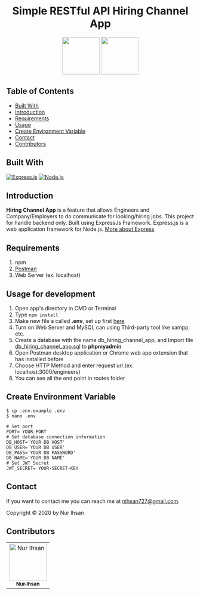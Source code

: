 <h1 align="center">Simple RESTful API Hiring Channel App</h1>
<p align="center">
  <img height="100" src="https://upload.wikimedia.org/wikipedia/commons/thumb/d/d9/Node.js_logo.svg/590px-Node.js_logo.svg.png"/>
  <img height="100" src="https://cdn-images-1.medium.com/fit/t/1600/480/1*Ahl24GrglQHwFcp5-_B36Q.png"/>
</p>

## Table of Contents

- [Built With](#built-with)
- [Introduction](#introduction)
- [Requirements](#requirements)
- [Usage](#usage-for-development)
- [Create Environment Variable](#create-environment-variable)
- [Contact](#contact)
- [Contributors](#contributors)

## Built With

[![Express.js](https://img.shields.io/badge/Express.js-4.x-orange.svg?style=rounded-square)](https://expressjs.com/en/starter/installing.html)
[![Node.js](https://img.shields.io/badge/Node.js-v.13.3.0-green.svg?style=rounded-square)](https://nodejs.org/)

## Introduction

<b>Hiring Channel App</b> is a feature that allows Engineers and Company/Employers to do communicate for looking/hiring jobs. This project for handle backend only. Built using ExpressJs Framework.
Express.js is a web application framework for Node.js. [More about Express](https://en.wikipedia.org/wiki/Express.js)

## Requirements

1. npm
2. <a href="https://www.getpostman.com/">Postman</a>
3. Web Server (ex. localhost)

## Usage for development

1. Open app's directory in CMD or Terminal
2. Type `npm install`
3. Make new file a called **.env**, set up first [here](#create-environment-variable)
4. Turn on Web Server and MySQL can using Third-party tool like xampp, etc.
5. Create a database with the name db_hiring_channel_app, and Import file [db_hiring_channel_app.sql](db_hiring_channel_app.sql) to **phpmyadmin**
6. Open Postman desktop application or Chrome web app extension that has installed before
7. Choose HTTP Method and enter request url.(ex. localhost:3000/engineers)
8. You can see all the end point in routes folder

## Create Environment Variable

```
$ cp .env.example .env
$ nano .env
```

```
# Set port
PORT= YOUR-PORT
# Set database connection information
DB_HOST='YOUR DB HOST'
DB_USER='YOUR DB USER'
DB_PASS='YOUR DB PASSWORD'
DB_NAME='YOUR DB NAME'
# Set JWT Secret
JWT_SECRET= YOUR-SECRET-KEY
```

## Contact

If you want to contact me you can reach me at <nihsan727@gmail.com>.

Copyright © 2020 by Nur Ihsan

## Contributors

<center>
  <table>
    <tr>
      <td align="center">
        <a href="https://github.com/ihsan2">
          <img width="100" src="./public/ihsan.jpg" alt="Nur Ihsan"><br/>
          <sub><b>Nur Ihsan</b></sub>
        </a>
      </td>
    </tr>
  </table>
</center>

